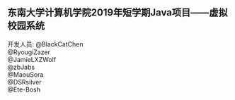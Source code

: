 东南大学计算机学院2019年短学期Java项目——虚拟校园系统<br>
--------------------------------------

开发人员: @BlackCatChen<br>
          @RyougiZazer<br>
          @JamieLXZWolf<br>
          @zbJabs<br>
          @MaouSora<br>
          @DSRsilver<br>
          @Ete-Bosh<br>
